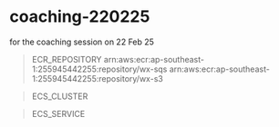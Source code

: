 # coaching-220225
for the coaching session on 22 Feb 25

> ECR_REPOSITORY
> arn:aws:ecr:ap-southeast-1:255945442255:repository/wx-sqs
> arn:aws:ecr:ap-southeast-1:255945442255:repository/wx-s3

> ECS_CLUSTER


> ECS_SERVICE

